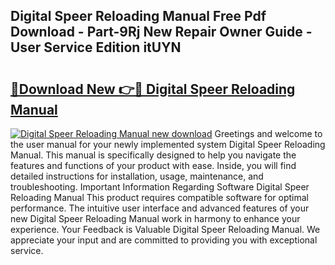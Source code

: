 ## Digital Speer Reloading Manual Free Pdf Download - Part-9Rj New Repair Owner Guide - User Service Edition itUYN

# <h2><a href="http://bc60588.oget.top/?id=Digital+Speer+Reloading+Manual">🔗Download New 👉🔴 Digital Speer Reloading Manual</a></h2>

[![Digital Speer Reloading Manual new download](https://i.imgur.com/5g1atiW.png)](http://bc60588.oget.top/?id=Digital+Speer+Reloading+Manual)
Greetings and welcome to the user manual for your newly implemented system Digital Speer Reloading Manual. This manual is specifically designed to help you navigate the features and functions of your product with ease. Inside, you will find detailed instructions for installation, usage, maintenance, and troubleshooting. Important Information Regarding Software Digital Speer Reloading Manual This product requires compatible software for optimal performance. The intuitive user interface and advanced features of your new Digital Speer Reloading Manual work in harmony to enhance your experience. Your Feedback is Valuable Digital Speer Reloading Manual. We appreciate your input and are committed to providing you with exceptional service.
